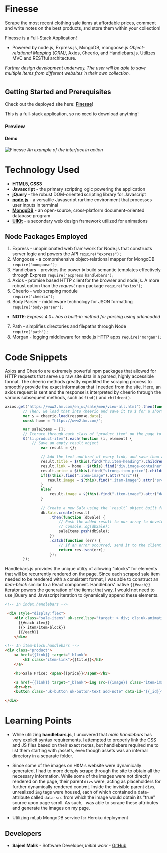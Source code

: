 # Finesse

Scrape the most recent clothing sale items at affordable prices, comment and write notes on the best products, and store them within your collection!

Finesse is a Full-Stack Application! 

* Powered by node.js, Express.js, MongoDB, mongoose.js *Object-relational Mapping (ORM)*, Axios, Cheerio, and Handlebars.js. Utilizes MVC and RESTful architecture.

*Further design development underway. The user will be able to save multiple items from different websites in their own collection.*
#

## Getting Started and Prerequisites

Check out the deployed site here: 
[**Finesse**](https://finessed.herokuapp.com/)!

This is a full-stack application, so no need to download anything!

### Preview 
<!-- take a picture of the image and add it into the readme  -->

#### Demo

![Finesse](./public/assets/images/preview.gif  "Finesse")
*An example of the interface in action*


# Technology Used

* **HTML5, CSS3** 
* **Javascript** - the primary scripting logic powering the application
* **jQuery** - the robust DOM-oriented scripting library for Javascript
* [**node.js**](https://nodejs.org/en/) - a versatile Javascript runtime environment that processes user inputs in terminal
* [**MongoDB**](https://www.mongodb.com/) - an open-source, cross-platform document-oriented database program
* [**UIKit**](https://getuikit.com/docs/) - a secondary web design framework utilized for animations


## Node Packages Employed

1. Express - unopinionated web framework for Node.js that constructs server logic and powers the API
``` require("express"); ```
2. Mongoose - a comprehensive object-relational mapper for MongoDB
``` require("mongoose"); ```
3. Handlebars - provides the power to build semantic templates effectively through Express
``` require("express-handlebars"); ```
4. Axios - promise based HTTP client for the browser and node.js. A more robust option than the *request* npm package
```require("axios");```
5. Cheerio - web scraping module    
```require("cheerio");```
6. Body Parser - middleware technology for JSON formatting
``` require("body-parser"); ```
- **NOTE**: *Express 4.0+ has a built-in method for parsing using urlencoded*
7. Path - simplifies directories and filepaths through Node
``` require("path"); ```
8. Morgan - logging middleware for node.js HTTP apps
``` require("morgan"); ```

# Code Snippets
<!-- put snippets of code inside ``` ``` so it will look like code -->
<!-- if you want to put blockquotes use a > -->

Axios and Cheerio are extremely powerful npm packages that allowed for HTTP requests that serve up raw site data in a parsed, highly accessible format. The cheerio methods greatly expedited the scraping process to smoothly provide the exact information that I needed from the site. Here, an axios request is sent and the response is interpreted by cheerio through the various subsequent methods, such as `find()` and `children()`.
```Javascript
axios.get("https://www2.hm.com/en_us/sale/men/view-all.html").then(function (response) {
        // Then, we load that into cheerio and save it to $ for a shorthand selector
        var $ = cheerio.load(response.data);
        const home = "https://www2.hm.com/";

        var saleItems = [];
        // Iterate through each class of "product item" on the page to scrape the specific sales
        $("li.product-item").each(function (i, element) {
            // Save an empty result object
                var result = {};

                // Add the text and href of every link, and save them as properties of the result object
                result.title = $(this).find("h3.item-heading").children("a").text();
                result.link = home + $(this).find("div.image-container").children("a").attr("href"); 
                result.price = $(this).find("strong.item-price").children("span.sale").text();
                if($(this).find(".item-image").attr("src")){
                   result.image = $(this).find(".item-image").attr("src"); 
                }
                else{
                    result.image = $(this).find(".item-image").attr("data-src"); 
                }
               
                // Create a new Sale using the `result` object built from scraping
                db.Sale.create(result)
                    .then(function (dbSale) {
                        // Push the added result to our array to develop our JSON
                        // console.log(dbSale);
                        saleItems.push(dbSale);
                    })
                    .catch(function (err) {
                        // If an error occurred, send it to the client
                        return res.json(err);
                    });
        });
```
Handlebars.js provides the unique utility of allowing "blocks" for elements that will be recurrently rendered on the page. Since each scraped sale item needed to be rendered with a consistent format, I was able to construct an *item-block* similar to a React component. Handlebars' native `{{#each}}` iterator powers the generation of the items; that way, I would not need to use jQuery and Javascript iteration to dynamically append these elements.
```HTML
<!-- In index.handlebars -->

 <div style="display:flex">
    <div class="sale-items" uk-scrollspy="target: > div; cls:uk-animation-fade; delay: 100">
      {{#each item}}
      {{> item/item-block}}
      {{/each}}
    </div>

<!-- In item-block.handlebars -->
<div class="product">
	<a href={{link}} target="_blank">
		<h3 class="item-link">{{title}}</h3>
	</a>

	<h5>Sale Price: <span>{{price}}</span></h5>

	<a href={{link}} target="_blank"><img src={{image}} class="item-image"></a>
	<br><br>
	<button class="uk-button uk-button-text add-note" data-id="{{_id}}">Add Note</button>

</div>
```

# Learning Points

* While utilizing **handlebars.js**, I uncovered that *main.handlebars* has very explicit syntax requirements. I attempted to properly link the CSS and JS files based on their exact routes, but handlebars required me to list them starting with /assets, even though assets was an internal directory in a separate folder. 

* Since some of the images on H&M's website were dynamically generated, I had to more deeply scrape through the site to obtain all the necessary information. While some of the images were not directly rendered on the page, their parent `divs` were, acting as placeholders for further dynamically rendered content. Inside the invisible parent `divs`, unrealized `img` tags were housed, each of which contained a data-attribute called `data-src` from which the image would obtain its "true" source upon page scroll. As such, I was able to scrape these attributes and generate the images on my page.

* Utilizing mLab MongoDB service for Heroku deployment

## Developers

* **Sajeel Malik** - Software Developer, *Initial work* - [GitHub](https://github.com/sajeelmalik)

